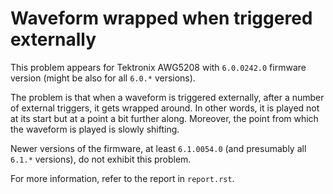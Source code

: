 # Waveform wrapped when triggered externally

This problem appears for Tektronix AWG5208 with `6.0.0242.0`
 firmware version (might be also for all `6.0.*` versions).

The problem is that when a waveform is triggered externally, after a number 
of external triggers, it gets wrapped around. In other words, it is played 
not at its start but at a point a bit further along. Moreover, the point from
 which the waveform is played is slowly shifting.
 
Newer versions of the firmware, at least `6.1.0054.0` (and presumably all 
`6.1.*` versions), do not exhibit this problem. 
 
For more information, refer to the report in `report.rst`.
